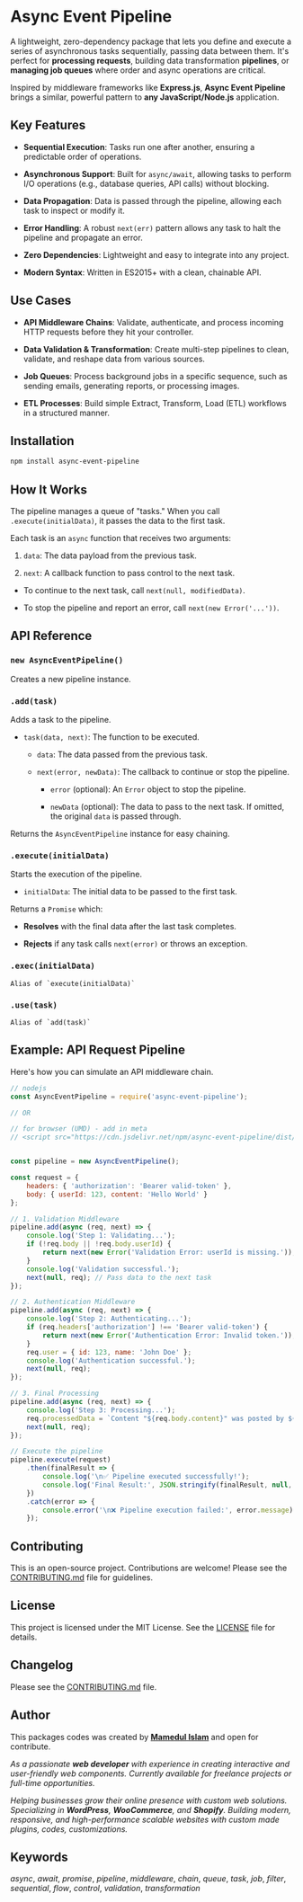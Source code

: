 # Async Event Pipeline

A lightweight, zero-dependency package that lets you define and execute a series of asynchronous tasks sequentially, passing data between them. It's perfect for **processing requests**, building data transformation **pipelines**, or **managing job queues** where order and async operations are critical.

Inspired by middleware frameworks like **Express.js**, **Async Event Pipeline** brings a similar, powerful pattern to **any JavaScript/Node.js** application.

## Key Features

*   **Sequential Execution**: Tasks run one after another, ensuring a predictable order of operations.
    
*   **Asynchronous Support**: Built for `async/await`, allowing tasks to perform I/O operations (e.g., database queries, API calls) without blocking.
    
*   **Data Propagation**: Data is passed through the pipeline, allowing each task to inspect or modify it.
    
*   **Error Handling**: A robust `next(err)` pattern allows any task to halt the pipeline and propagate an error.
    
*   **Zero Dependencies**: Lightweight and easy to integrate into any project.
    
*   **Modern Syntax**: Written in ES2015+ with a clean, chainable API.
    

## Use Cases

*   **API Middleware Chains**: Validate, authenticate, and process incoming HTTP requests before they hit your controller.
    
*   **Data Validation & Transformation**: Create multi-step pipelines to clean, validate, and reshape data from various sources.
    
*   **Job Queues**: Process background jobs in a specific sequence, such as sending emails, generating reports, or processing images.
    
*   **ETL Processes**: Build simple Extract, Transform, Load (ETL) workflows in a structured manner.
    

## Installation

```bash
npm install async-event-pipeline
```

## How It Works

The pipeline manages a queue of "tasks." When you call `.execute(initialData)`, it passes the data to the first task.

Each task is an `async` function that receives two arguments:

1.  `data`: The data payload from the previous task.
    
2.  `next`: A callback function to pass control to the next task.
    

*   To continue to the next task, call `next(null, modifiedData)`.
    
*   To stop the pipeline and report an error, call `next(new Error('...'))`.
    

## API Reference

### `new AsyncEventPipeline()`

Creates a new pipeline instance.

### `.add(task)`

Adds a task to the pipeline.

*   `task(data, next)`: The function to be executed.
    
    *   `data`: The data passed from the previous task.
        
    *   `next(error, newData)`: The callback to continue or stop the pipeline.
        
        *   `error` (optional): An `Error` object to stop the pipeline.
            
        *   `newData` (optional): The data to pass to the next task. If omitted, the original `data` is passed through.
            

Returns the `AsyncEventPipeline` instance for easy chaining.

### `.execute(initialData)`

Starts the execution of the pipeline.

*   `initialData`: The initial data to be passed to the first task.
    

Returns a `Promise` which:

*   **Resolves** with the final data after the last task completes.
    
*   **Rejects** if any task calls `next(error)` or throws an exception.
    
### `.exec(initialData)`

    Alias of `execute(initialData)`

### `.use(task)`

    Alias of `add(task)`


## Example: API Request Pipeline

Here's how you can simulate an API middleware chain.

```js
// nodejs
const AsyncEventPipeline = require('async-event-pipeline');

// OR

// for browser (UMD) - add in meta
// <script src="https://cdn.jsdelivr.net/npm/async-event-pipeline/dist/async-event-pipeline.umd.js"></script>


const pipeline = new AsyncEventPipeline();

const request = {
    headers: { 'authorization': 'Bearer valid-token' },
    body: { userId: 123, content: 'Hello World' }
};

// 1. Validation Middleware
pipeline.add(async (req, next) => {
    console.log('Step 1: Validating...');
    if (!req.body || !req.body.userId) {
        return next(new Error('Validation Error: userId is missing.'));
    }
    console.log('Validation successful.');
    next(null, req); // Pass data to the next task
});

// 2. Authentication Middleware
pipeline.add(async (req, next) => {
    console.log('Step 2: Authenticating...');
    if (req.headers['authorization'] !== 'Bearer valid-token') {
        return next(new Error('Authentication Error: Invalid token.'));
    }
    req.user = { id: 123, name: 'John Doe' };
    console.log('Authentication successful.');
    next(null, req);
});

// 3. Final Processing
pipeline.add(async (req, next) => {
    console.log('Step 3: Processing...');
    req.processedData = `Content "${req.body.content}" was posted by ${req.user.name}.`;
    next(null, req);
});

// Execute the pipeline
pipeline.execute(request)
    .then(finalResult => {
        console.log('\n✅ Pipeline executed successfully!');
        console.log('Final Result:', JSON.stringify(finalResult, null, 2));
    })
    .catch(error => {
        console.error('\n❌ Pipeline execution failed:', error.message);
    });
```

## Contributing

This is an open-source project. Contributions are welcome! Please see the [CONTRIBUTING.md](CONTRIBUTING.md "null") file for guidelines.

## License

This project is licensed under the MIT License. See the [LICENSE](LICENSE "null") file for details.

## Changelog

Please see the [CONTRIBUTING.md](CHANGELOG.md "null") file.

## Author

This packages codes was created by [**Mamedul Islam**](https://mamedul.github.io/ "null") and open for contribute.

_As a passionate **web developer** with experience in creating interactive and user-friendly web components. Currently *available for freelance projects* or full-time opportunities._

_Helping businesses grow their online presence with custom web solutions. Specializing in **WordPress**, **WooCommerce**, and **Shopify**. Building modern, responsive, and high-performance scalable websites with custom made plugins, codes, customizations._


## Keywords

_async_, _await_, _promise_, _pipeline_, _middleware_, _chain_, _queue_, _task_, _job_, _filter_, _sequential_, _flow_, _control_, _validation_, _transformation_
